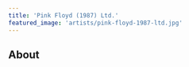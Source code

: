 ```yaml
---
title: 'Pink Floyd (1987) Ltd.'
featured_image: 'artists/pink-floyd-1987-ltd.jpg'
---
```


## About


